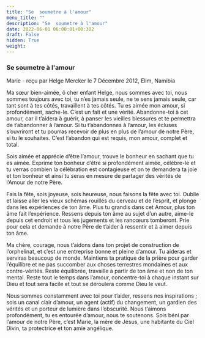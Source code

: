 ```yaml
---
title: "Se  soumetre à l'amour"
menu_title: ""
description: "Se  soumetre à l'amour"
date: 2022-06-01 06:00:01+00:302
draft: False
hidden: True
weight:
---
```

### Se  soumetre à l'amour

Marie - reçu par Helge Mercker le 7 Décembre 2012, Elim, Namibia


Ma sœur bien-aimée, ô cher enfant Helge, nous sommes avec toi, nous sommes toujours avec toi, tu n’es jamais seule, ne te sens jamais seule, car tant sont à tes côtés, travaillent à tes côtés. Tu es aimée mon amour, si profondément, sache-le. C’est un fait et une vérité. Abandonne-toi à cet amour, car il t’aidera à guérir, à panser les vieilles blessures et te permettra de t’abandonner à l’amour. Si tu t’abandonnes à l’amour, les écluses s’ouvriront et tu pourras recevoir de plus en plus de l’amour de notre Père, si tu le souhaites. C’est l’abandon qui est requis, mon amour, complet et total.

Sois aimée et apprécie d’être l’amour, trouve le bonheur en sachant que tu es aimée. Exprime ton bonheur d’être si profondément aimée, célèbre-le et tu verras combien la célébration est contagieuse et on te demandera ta joie et ton bonheur et ainsi tu seras en mesure de partager des vérités de l’Amour de notre Père.

Fais la fête, sois joyeuse, sois heureuse, nous faisons la fête avec toi. Oublie et laisse aller les vieux schémas rouillés du cerveau et de l’esprit, et plonge dans les expériences de ton âme. Plus tu grandis dans cet Amour, plus ton âme fait l’expérience. Ressens depuis ton âme au sujet d’un autre, aime-le depuis cet endroit et tous les jugements et les rancœurs tomberont. Prie pour cela et demande à notre Père de t’aider à ressentir et à aimer depuis ton âme.

Ma chère, courage, nous t’aidons dans ton projet de construction de l’orphelinat, et c’est une entreprise bonne et pleine d’amour. Tu aideras et serviras beaucoup de monde. Maintiens ta pratique de la prière pour garder l’équilibre et ne pas succomber aux choses terrestres mondaines et aux contre-vérités. Reste équilibrée, travaille à partir de ton âme et non de ton mental. Reste tout le temps dans l’amour, concentre-toi à chaque instant sur Dieu et tout sera facile et tout se déroulera comme Dieu le veut.

Nous sommes constamment avec toi pour t’aider, ressens nos inspirations ; sois un canal clair d’amour, un agent (actif) du changement, un gardien des vérités et un porteur de lumière dans l’obscurité. Nous t’aimons profondément, tu es entourée d’amour, nous te soutenons. Sois béni par l’amour de notre Père, c’est Marie, la mère de Jésus, une habitante du Ciel Divin, ta protectrice et ton amie angélique.



